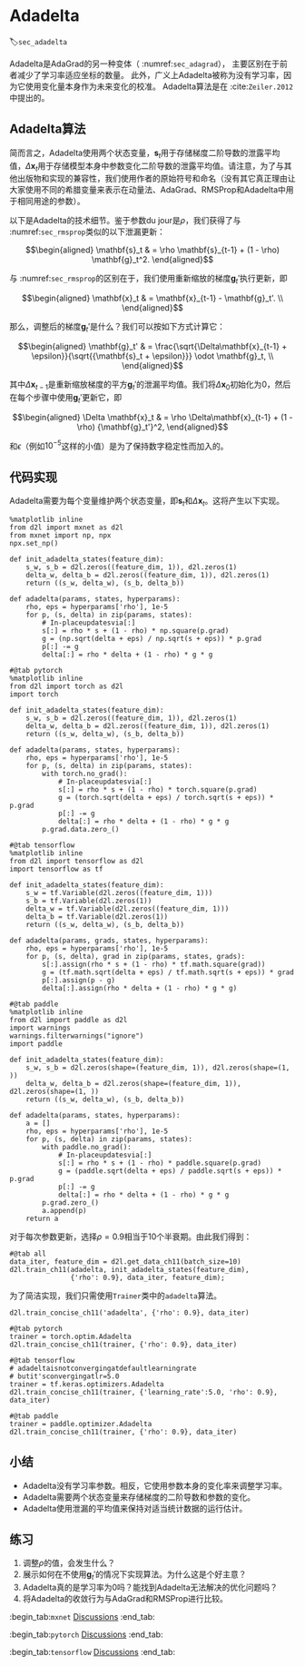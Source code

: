 # Adadelta
:label:`sec_adadelta`


Adadelta是AdaGrad的另一种变体（ :numref:`sec_adagrad`），
主要区别在于前者减少了学习率适应坐标的数量。
此外，广义上Adadelta被称为没有学习率，因为它使用变化量本身作为未来变化的校准。
Adadelta算法是在 :cite:`Zeiler.2012`中提出的。

## Adadelta算法

简而言之，Adadelta使用两个状态变量，$\mathbf{s}_t$用于存储梯度二阶导数的泄露平均值，$\Delta\mathbf{x}_t$用于存储模型本身中参数变化二阶导数的泄露平均值。请注意，为了与其他出版物和实现的兼容性，我们使用作者的原始符号和命名（没有其它真正理由让大家使用不同的希腊变量来表示在动量法、AdaGrad、RMSProp和Adadelta中用于相同用途的参数）。

以下是Adadelta的技术细节。鉴于参数du jour是$\rho$，我们获得了与 :numref:`sec_rmsprop`类似的以下泄漏更新：

$$\begin{aligned}
    \mathbf{s}_t & = \rho \mathbf{s}_{t-1} + (1 - \rho) \mathbf{g}_t^2.
\end{aligned}$$

与 :numref:`sec_rmsprop`的区别在于，我们使用重新缩放的梯度$\mathbf{g}_t'$执行更新，即

$$\begin{aligned}
    \mathbf{x}_t  & = \mathbf{x}_{t-1} - \mathbf{g}_t'. \\
\end{aligned}$$

那么，调整后的梯度$\mathbf{g}_t'$是什么？我们可以按如下方式计算它：

$$\begin{aligned}
    \mathbf{g}_t' & = \frac{\sqrt{\Delta\mathbf{x}_{t-1} + \epsilon}}{\sqrt{{\mathbf{s}_t + \epsilon}}} \odot \mathbf{g}_t, \\
\end{aligned}$$

其中$\Delta \mathbf{x}_{t-1}$是重新缩放梯度的平方$\mathbf{g}_t'$的泄漏平均值。我们将$\Delta \mathbf{x}_{0}$初始化为$0$，然后在每个步骤中使用$\mathbf{g}_t'$更新它，即

$$\begin{aligned}
    \Delta \mathbf{x}_t & = \rho \Delta\mathbf{x}_{t-1} + (1 - \rho) {\mathbf{g}_t'}^2,
\end{aligned}$$

和$\epsilon$（例如$10^{-5}$这样的小值）是为了保持数字稳定性而加入的。

## 代码实现

Adadelta需要为每个变量维护两个状态变量，即$\mathbf{s}_t$和$\Delta\mathbf{x}_t$。这将产生以下实现。

```{.python .input}
%matplotlib inline
from d2l import mxnet as d2l
from mxnet import np, npx
npx.set_np()

def init_adadelta_states(feature_dim):
    s_w, s_b = d2l.zeros((feature_dim, 1)), d2l.zeros(1)
    delta_w, delta_b = d2l.zeros((feature_dim, 1)), d2l.zeros(1)
    return ((s_w, delta_w), (s_b, delta_b))

def adadelta(params, states, hyperparams):
    rho, eps = hyperparams['rho'], 1e-5
    for p, (s, delta) in zip(params, states):
        # In-placeupdatesvia[:]
        s[:] = rho * s + (1 - rho) * np.square(p.grad)
        g = (np.sqrt(delta + eps) / np.sqrt(s + eps)) * p.grad
        p[:] -= g
        delta[:] = rho * delta + (1 - rho) * g * g
```

```{.python .input}
#@tab pytorch
%matplotlib inline
from d2l import torch as d2l
import torch

def init_adadelta_states(feature_dim):
    s_w, s_b = d2l.zeros((feature_dim, 1)), d2l.zeros(1)
    delta_w, delta_b = d2l.zeros((feature_dim, 1)), d2l.zeros(1)
    return ((s_w, delta_w), (s_b, delta_b))

def adadelta(params, states, hyperparams):
    rho, eps = hyperparams['rho'], 1e-5
    for p, (s, delta) in zip(params, states):
        with torch.no_grad():
            # In-placeupdatesvia[:]
            s[:] = rho * s + (1 - rho) * torch.square(p.grad)
            g = (torch.sqrt(delta + eps) / torch.sqrt(s + eps)) * p.grad
            p[:] -= g
            delta[:] = rho * delta + (1 - rho) * g * g
        p.grad.data.zero_()
```

```{.python .input}
#@tab tensorflow
%matplotlib inline
from d2l import tensorflow as d2l
import tensorflow as tf

def init_adadelta_states(feature_dim):
    s_w = tf.Variable(d2l.zeros((feature_dim, 1)))
    s_b = tf.Variable(d2l.zeros(1))
    delta_w = tf.Variable(d2l.zeros((feature_dim, 1)))
    delta_b = tf.Variable(d2l.zeros(1))
    return ((s_w, delta_w), (s_b, delta_b))

def adadelta(params, grads, states, hyperparams):
    rho, eps = hyperparams['rho'], 1e-5
    for p, (s, delta), grad in zip(params, states, grads):
        s[:].assign(rho * s + (1 - rho) * tf.math.square(grad))
        g = (tf.math.sqrt(delta + eps) / tf.math.sqrt(s + eps)) * grad
        p[:].assign(p - g)
        delta[:].assign(rho * delta + (1 - rho) * g * g)
```

```{.python .input}
#@tab paddle
%matplotlib inline
from d2l import paddle as d2l
import warnings
warnings.filterwarnings("ignore")
import paddle

def init_adadelta_states(feature_dim):
    s_w, s_b = d2l.zeros(shape=(feature_dim, 1)), d2l.zeros(shape=(1, )) 
    delta_w, delta_b = d2l.zeros(shape=(feature_dim, 1)), d2l.zeros(shape=(1, )) 
    return ((s_w, delta_w), (s_b, delta_b))

def adadelta(params, states, hyperparams):
    a = []
    rho, eps = hyperparams['rho'], 1e-5
    for p, (s, delta) in zip(params, states):
        with paddle.no_grad():
            # In-placeupdatesvia[:]
            s[:] = rho * s + (1 - rho) * paddle.square(p.grad)
            g = (paddle.sqrt(delta + eps) / paddle.sqrt(s + eps)) * p.grad
            p[:] -= g
            delta[:] = rho * delta + (1 - rho) * g * g
        p.grad.zero_()
        a.append(p)
    return a
```

对于每次参数更新，选择$\rho = 0.9$相当于10个半衰期。由此我们得到：

```{.python .input}
#@tab all
data_iter, feature_dim = d2l.get_data_ch11(batch_size=10)
d2l.train_ch11(adadelta, init_adadelta_states(feature_dim),
               {'rho': 0.9}, data_iter, feature_dim);
```

为了简洁实现，我们只需使用`Trainer`类中的`adadelta`算法。

```{.python .input}
d2l.train_concise_ch11('adadelta', {'rho': 0.9}, data_iter)
```

```{.python .input}
#@tab pytorch
trainer = torch.optim.Adadelta
d2l.train_concise_ch11(trainer, {'rho': 0.9}, data_iter)
```

```{.python .input}
#@tab tensorflow
# adadeltaisnotconvergingatdefaultlearningrate
# butit'sconvergingatlr=5.0
trainer = tf.keras.optimizers.Adadelta
d2l.train_concise_ch11(trainer, {'learning_rate':5.0, 'rho': 0.9}, data_iter)
```

```{.python .input}
#@tab paddle
trainer = paddle.optimizer.Adadelta
d2l.train_concise_ch11(trainer, {'rho': 0.9}, data_iter)
```

## 小结

* Adadelta没有学习率参数。相反，它使用参数本身的变化率来调整学习率。
* Adadelta需要两个状态变量来存储梯度的二阶导数和参数的变化。
* Adadelta使用泄漏的平均值来保持对适当统计数据的运行估计。

## 练习

1. 调整$\rho$的值，会发生什么？
1. 展示如何在不使用$\mathbf{g}_t'$的情况下实现算法。为什么这是个好主意？
1. Adadelta真的是学习率为0吗？能找到Adadelta无法解决的优化问题吗？
1. 将Adadelta的收敛行为与AdaGrad和RMSProp进行比较。

:begin_tab:`mxnet`
[Discussions](https://discuss.d2l.ai/t/5771)
:end_tab:

:begin_tab:`pytorch`
[Discussions](https://discuss.d2l.ai/t/5772)
:end_tab:

:begin_tab:`tensorflow`
[Discussions](https://discuss.d2l.ai/t/5773)
:end_tab:
